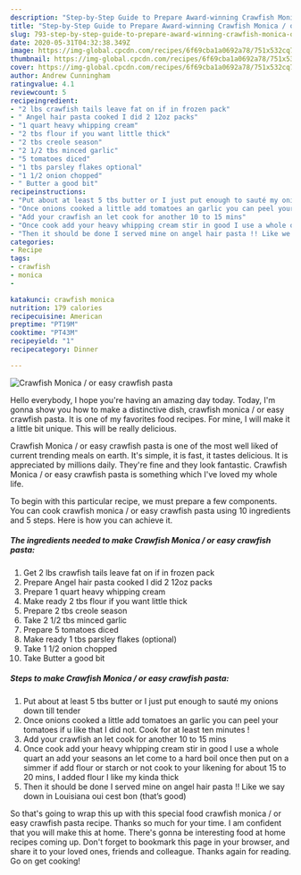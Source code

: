 ```yaml
---
description: "Step-by-Step Guide to Prepare Award-winning Crawfish Monica / or easy crawfish pasta"
title: "Step-by-Step Guide to Prepare Award-winning Crawfish Monica / or easy crawfish pasta"
slug: 793-step-by-step-guide-to-prepare-award-winning-crawfish-monica-or-easy-crawfish-pasta
date: 2020-05-31T04:32:38.349Z
image: https://img-global.cpcdn.com/recipes/6f69cba1a0692a78/751x532cq70/crawfish-monica-or-easy-crawfish-pasta-recipe-main-photo.jpg
thumbnail: https://img-global.cpcdn.com/recipes/6f69cba1a0692a78/751x532cq70/crawfish-monica-or-easy-crawfish-pasta-recipe-main-photo.jpg
cover: https://img-global.cpcdn.com/recipes/6f69cba1a0692a78/751x532cq70/crawfish-monica-or-easy-crawfish-pasta-recipe-main-photo.jpg
author: Andrew Cunningham
ratingvalue: 4.1
reviewcount: 5
recipeingredient:
- "2 lbs crawfish tails leave fat on if in frozen pack"
- " Angel hair pasta cooked I did 2 12oz packs"
- "1 quart heavy whipping cream"
- "2 tbs flour if you want little thick"
- "2 tbs creole season"
- "2 1/2 tbs minced garlic"
- "5 tomatoes diced"
- "1 tbs parsley flakes optional"
- "1 1/2 onion chopped"
- " Butter a good bit"
recipeinstructions:
- "Put about at least 5 tbs butter or I just put enough to sauté my onions down till tender"
- "Once onions cooked a little add tomatoes an garlic you can peel your tomatoes if u like that I did not. Cook for at least ten minutes !"
- "Add your crawfish an let cook for another 10 to 15 mins"
- "Once cook add your heavy whipping cream stir in good I use a whole quart an add your seasons an let come to a hard boil once then put on a simmer if add flour or starch or not cook to your likening for about 15 to 20 mins, I added flour I like my kinda thick"
- "Then it should be done I served mine on angel hair pasta !! Like we say down in Louisiana oui cest bon (that’s good)"
categories:
- Recipe
tags:
- crawfish
- monica
- 

katakunci: crawfish monica  
nutrition: 179 calories
recipecuisine: American
preptime: "PT19M"
cooktime: "PT43M"
recipeyield: "1"
recipecategory: Dinner

---
```



![Crawfish Monica / or easy crawfish pasta](https://img-global.cpcdn.com/recipes/6f69cba1a0692a78/751x532cq70/crawfish-monica-or-easy-crawfish-pasta-recipe-main-photo.jpg)

Hello everybody, I hope you're having an amazing day today. Today, I'm gonna show you how to make a distinctive dish, crawfish monica / or easy crawfish pasta. It is one of my favorites food recipes. For mine, I will make it a little bit unique. This will be really delicious.



Crawfish Monica / or easy crawfish pasta is one of the most well liked of current trending meals on earth. It's simple, it is fast, it tastes delicious. It is appreciated by millions daily. They're fine and they look fantastic. Crawfish Monica / or easy crawfish pasta is something which I've loved my whole life.


To begin with this particular recipe, we must prepare a few components. You can cook crawfish monica / or easy crawfish pasta using 10 ingredients and 5 steps. Here is how you can achieve it.

<!--inarticleads1-->

##### The ingredients needed to make Crawfish Monica / or easy crawfish pasta:

1. Get 2 lbs crawfish tails leave fat on if in frozen pack
1. Prepare  Angel hair pasta cooked I did 2 12oz packs
1. Prepare 1 quart heavy whipping cream
1. Make ready 2 tbs flour if you want little thick
1. Prepare 2 tbs creole season
1. Take 2 1/2 tbs minced garlic
1. Prepare 5 tomatoes diced
1. Make ready 1 tbs parsley flakes (optional)
1. Take 1 1/2 onion chopped
1. Take  Butter a good bit




<!--inarticleads2-->

##### Steps to make Crawfish Monica / or easy crawfish pasta:

1. Put about at least 5 tbs butter or I just put enough to sauté my onions down till tender
1. Once onions cooked a little add tomatoes an garlic you can peel your tomatoes if u like that I did not. Cook for at least ten minutes !
1. Add your crawfish an let cook for another 10 to 15 mins
1. Once cook add your heavy whipping cream stir in good I use a whole quart an add your seasons an let come to a hard boil once then put on a simmer if add flour or starch or not cook to your likening for about 15 to 20 mins, I added flour I like my kinda thick
1. Then it should be done I served mine on angel hair pasta !! Like we say down in Louisiana oui cest bon (that’s good)




So that's going to wrap this up with this special food crawfish monica / or easy crawfish pasta recipe. Thanks so much for your time. I am confident that you will make this at home. There's gonna be interesting food at home recipes coming up. Don't forget to bookmark this page in your browser, and share it to your loved ones, friends and colleague. Thanks again for reading. Go on get cooking!
